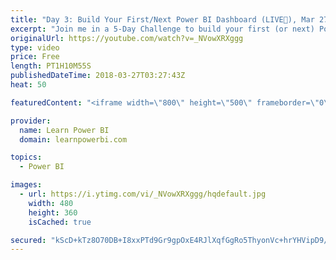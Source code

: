 ```yaml
---
title: "Day 3: Build Your First/Next Power BI Dashboard (LIVE🔴), Mar 27"
excerpt: "Join me in a 5-Day Challenge to build your first (or next) Power BI Dashboard. Accept the challenge at 👉 http://www.learnpowerbi.com/challenge Day 3 Topics: 00:00:00 Avi: Alternate Approach to Day 1 Example (Outside Business Hours) 00:27:57 Shachin: Month End Date, Week End Date 00:39:46 Storytelling"
originalUrl: https://youtube.com/watch?v=_NVowXRXggg
type: video
price: Free
length: PT1H10M55S
publishedDateTime: 2018-03-27T03:27:43Z
heat: 50

featuredContent: "<iframe width=\"800\" height=\"500\" frameborder=\"0\" src=\"https://www.youtube.com/embed/_NVowXRXggg\" allow=\"accelerometer; autoplay; encrypted-media; gyroscope; picture-in-picture\" allowfullscreen></iframe>"

provider:
  name: Learn Power BI
  domain: learnpowerbi.com

topics:
  - Power BI

images:
  - url: https://i.ytimg.com/vi/_NVowXRXggg/hqdefault.jpg
    width: 480
    height: 360
    isCached: true

secured: "kScD+kTz8O70DB+I8xxPTd9Gr9gpOxE4RJlXqfGgRo5ThyonVc+hrYHVipD9/d+k0bzUM4oZVRToHX3veQig7INmjHIHSHEw1t+ZzQXbbHk9NIBsxWxGx8eyCPXd8Lr4tCIE9LdgQAwD6LOgJQnqB7RHWC/EHSY227zogPdXVNQCk8gsY7dH2a7un87pKHOY/kakCXFPhj+9vSDcGJ6O2+hr4AdCijQATwp5u+bZtl2dElekkDZ3osJvuSBmiVZQl+QU/IKaaarjTovkHldypNhYGzs8znw/KlCDjH02X98Y8xicu/LIRj4MOuDRvaWufz9M+Nh6DUzzTUTHewPuafIVhHDqPAa5JU2HuUkgr803+fhHNkxb9SqQrimV8t8bfFU6gEsEQKuPKFExfZ6y5pS34wOIfZPl3D5gDK609qE=;9nRzUGxKMP2X3XzZ0SVlrQ=="
---
```


